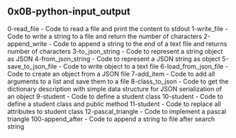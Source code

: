 ## 0x0B-python-input_output

0-read_file - Code to read a file and print the content to stdout
1-write_file - Code to write a string to a file and return the number of characters
2-append_write - Code to append a string to the end of a text file and returns number of characters
3-to_json_string - Code to represent a string object as JSON
4-from_json_string - Code to represent a JSON string as object
5-save_to_json_file - Code to write object to a text file
6-load_from_json_file - Code to create an object from a JSON file
7-add_item - Code to add all arguments to a list and save them to a file
8-class_to_json - Code to get the dictionary description with simple data structure for JSON serialization of an object
9-student - Code to define a student class
10-student - Code to define a student class and public method
11-student - Code to replace all attributes to student class
12-pascal_triangle - Code to implement a pascal triangle
100-append_after - Code to append a string to file after search string
